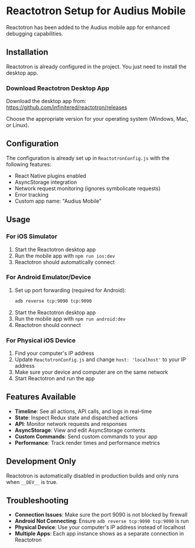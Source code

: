 # Reactotron Setup for Audius Mobile

Reactotron has been added to the Audius mobile app for enhanced debugging capabilities.

## Installation

Reactotron is already configured in the project. You just need to install the desktop app.

### Download Reactotron Desktop App

Download the desktop app from: https://github.com/infinitered/reactotron/releases

Choose the appropriate version for your operating system (Windows, Mac, or Linux).

## Configuration

The configuration is already set up in `ReactotronConfig.js` with the following features:

- React Native plugins enabled
- AsyncStorage integration
- Network request monitoring (ignores symbolicate requests)
- Error tracking
- Custom app name: "Audius Mobile"

## Usage

### For iOS Simulator

1. Start the Reactotron desktop app
2. Run the mobile app with `npm run ios:dev`
3. Reactotron should automatically connect

### For Android Emulator/Device

1. Set up port forwarding (required for Android):
   ```bash
   adb reverse tcp:9090 tcp:9090
   ```
2. Start the Reactotron desktop app
3. Run the mobile app with `npm run android:dev`
4. Reactotron should connect

### For Physical iOS Device

1. Find your computer's IP address
2. Update `ReactotronConfig.js` and change `host: 'localhost'` to your IP address
3. Make sure your device and computer are on the same network
4. Start Reactotron and run the app

## Features Available

- **Timeline**: See all actions, API calls, and logs in real-time
- **State**: Inspect Redux state and dispatched actions
- **API**: Monitor network requests and responses
- **AsyncStorage**: View and edit AsyncStorage contents
- **Custom Commands**: Send custom commands to your app
- **Performance**: Track render times and performance metrics

## Development Only

Reactotron is automatically disabled in production builds and only runs when `__DEV__` is true.

## Troubleshooting

- **Connection Issues**: Make sure the port 9090 is not blocked by firewall
- **Android Not Connecting**: Ensure `adb reverse tcp:9090 tcp:9090` is run
- **Physical Device**: Use your computer's IP address instead of localhost
- **Multiple Apps**: Each app instance shows as a separate connection in Reactotron

